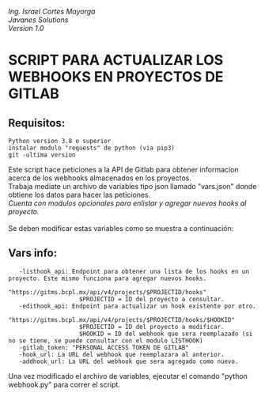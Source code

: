 *Ing. Israel Cortes Mayorga <br />
Javanes Solutions <br />
Version 1.0*  <br />
 # SCRIPT PARA ACTUALIZAR LOS WEBHOOKS EN PROYECTOS DE GITLAB
 ## Requisitos: 
    Python version 3.8 o superior
    instalar modulo "requests" de python (via pip3)
    git -ultima version
 Este script hace peticiones a la API de Gitlab para obtener informacion acerca de los webhooks almacenados en los proyectos. <br /> 
 Trabaja mediate un archivo de variables tipo json llamado "vars.json" donde obtiene los datos para hacer las peticiones. <br /> 
 *Cuenta con modulos opcionales para enlistar y agregar nuevos hooks al proyecto.* <br /> <br />
 Se deben modificar estas variables como se muestra a continuación: <br />
 ## Vars info:
       -listhook_api: Endpoint para obtener una lista de los hooks en un proyecto. Este mismo funciona para agregar nuevos hooks.
                     "https://gitms.bcpl.mx/api/v4/projects/$PROJECTID/hooks"
                        $PROJECTID = ID del proyecto a consultar.       
       -edithook_api: Endpoint para actualizar un hook existente por otro.
                     "https://gitms.bcpl.mx/api/v4/projects/$PROJECTID/hooks/$HOOKID"
                        $PROJECTID = ID del proyecto a modificar.
                        $HOOKID = ID del webhook que sera reemplazado (si no se tiene, se puede consultar con el modulo LISTHOOK)
       -gitlab_token: "PERSONAL ACCESS TOKEN DE GITLAB" 
       -hook_url: La URL del webhook que reemplazara al anterior.
       -addhook_url: La URL del webhook que sera agregado como nuevo.
Una vez modificado el archivo de variables, ejecutar el comando "python webhook.py" para correr el script. <br />
